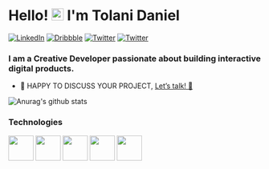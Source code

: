 # Hello! <img src="https://user-images.githubusercontent.com/1303154/88677602-1635ba80-d120-11ea-84d8-d263ba5fc3c0.gif" width="24px" height="24px" alt="hi"> I'm Tolani Daniel 

<p align="left">
<a href="https://www.linkedin.com/in/daniel-tolani-a3b4781a6">
<img src="https://img.shields.io/badge/-LinkedIn-%233781da" alt="LinkedIn"/></a> 
<a href="https://dribbble.com/daniel_tolani">
<img src="https://img.shields.io/badge/-Dribbble-%23ff5798" alt="Dribbble"/></a> 
<a href="https://twitter.com/daniel_tolani_">
<img src="https://img.shields.io/badge/-Twitter-%231DA1F2" alt="Twitter" /></a> 
<a href="https://www.instagram.com/daniel_tolani/">
<img src="https://img.shields.io/badge/-Instagram-%23ff5798" alt="Twitter" /></a>
</p>

### I am a Creative Developer passionate about building interactive digital products.
  
  * 🤙 HAPPY TO DISCUSS YOUR PROJECT, <a href="#"> Let’s talk! 👋 </a>
  
  ![Anurag's github stats](https://github-readme-stats.vercel.app/api?username=danieltolani&show_icons=true&title_color=ffffff&theme=dracula&icon_color=#7FFF00)
  
  <h3>Technologies</h3>
<p>
<img height=50 src="https://www.vectorlogo.zone/logos/sass-lang/sass-lang-icon.svg"/>
 
<img height=50 src="https://www.vectorlogo.zone/logos/figma/figma-icon.svg">
 
<img height="50" src="https://www.vectorlogo.zone/logos/git-scm/git-scm-ar21.svg">
 
 <img height=50 src="https://www.vectorlogo.zone/logos/pugjs/pugjs-icon.svg"/>
 
  <img height=50 src="https://www.vectorlogo.zone/logos/javascript/javascript-icon.svg"/>
 
</p>
 
